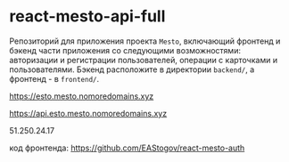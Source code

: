 # react-mesto-api-full
Репозиторий для приложения проекта `Mesto`, включающий фронтенд и бэкенд части приложения со следующими возможностями: авторизации и регистрации пользователей, операции с карточками и пользователями. Бэкенд расположите в директории `backend/`, а фронтенд - в `frontend/`. 
  
https://esto.mesto.nomoredomains.xyz

https://api.esto.mesto.nomoredomains.xyz

51.250.24.17


код фронтенда: https://github.com/EAStogov/react-mesto-auth
